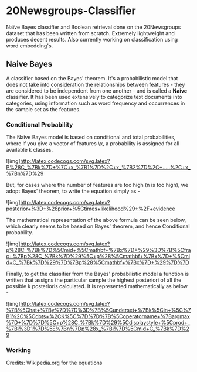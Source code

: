 # 20Newsgroups-Classifier

Naïve Bayes classifier and Boolean retrieval done on the 20Newsgroups dataset that has been written from scratch. Extremely lightweight and produces decent results. Also currently working on classification using word embedding's.

## Naive Bayes
A classifier based on the Bayes' theorem. It's a probabilistic model that does not take into consideration the relationships between features - they are considered to be independent from one another - and is called a __Naive__ classifier. It has been used extensively to categorize text documents into categories, using information such as word frequency and occurrences in the sample set as the features.

### Conditional Probability
The Naive Bayes model is based on conditional and total probabilities, where if you give a vector of features \x, a probability is assigned for all available k classes.

![img]http://latex.codecogs.com/svg.latex?P%28C_%7Bk%7D+%7C+x_%7B1%7D%2C+x_%7B2%7D%2C+.....%2C+x_%7Bn%7D%29

But, for cases where the number of features are too high (n is too high), we adopt Bayes' theorem, to write the equation simply as -

![img]http://latex.codecogs.com/svg.latex?posterior+%3D+%28prior+%5Ctimes+likelihood%29+%2F+evidence

The mathematical representation of the above formula can be seen below, which clearly seems to be based on Bayes' theorem, and hence Conditional probability.

![img]http://latex.codecogs.com/svg.latex?p%28C_%7Bk%7D%5Cmid+%5Cmathbf+%7Bx%7D+%29%3D%7B%5Cfrac+%7Bp%28C_%7Bk%7D%29%5C+p%28%5Cmathbf+%7Bx%7D+%5Cmid+C_%7Bk%7D%29%7D%7Bp%28%5Cmathbf+%7Bx%7D+%29%7D%7D

Finally, to get the classifier from the Bayes' probabilistic model a function is written that assigns the particular sample the highest posteriori of all the possible k posterioris calculated. It is represented mathematically as below -

![img]http://latex.codecogs.com/svg.latex?%7B%5Chat+%7By%7D%7D%3D%7B%5Cunderset+%7Bk%5Cin+%5C%7B1%2C%5Cdots+%2CK%5C%7D%7D%7B%5Coperatorname+%7Bargmax%7D+%7D%7D%5C+p%28C_%7Bk%7D%29%5Cdisplaystyle+%5Cprod+_%7Bi%3D1%7D%5E%7Bn%7Dp%28x_%7Bi%7D%5Cmid+C_%7Bk%7D%29

### Working



Credits: Wikipedia.org for the equations
